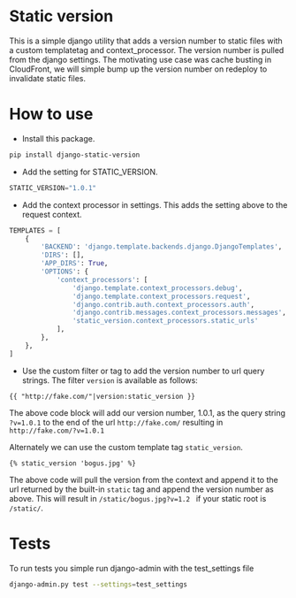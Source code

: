 # Static version

This is a simple django utility that adds a version number to static files with
a custom templatetag and context_processor. The version number is pulled from
the django settings. The  motivating use case was cache busting in CloudFront, we will
simple bump up the version number on redeploy to invalidate static files.


# How to use

* Install this package.
```bash
pip install django-static-version
```
* Add the setting for STATIC_VERSION.
```python
STATIC_VERSION="1.0.1"
```
* Add the context processor in settings. This adds the setting above to the request context.
```python
TEMPLATES = [
    {
        'BACKEND': 'django.template.backends.django.DjangoTemplates',
        'DIRS': [],
        'APP_DIRS': True,
        'OPTIONS': {
            'context_processors': [
                'django.template.context_processors.debug',
                'django.template.context_processors.request',
                'django.contrib.auth.context_processors.auth',
                'django.contrib.messages.context_processors.messages',
                'static_version.context_processors.static_urls'
            ],
        },
    },
]
```
* Use the custom filter or tag to add the version number to url query strings. The filter `version` is available as follows:
```django
{{ "http://fake.com/"|version:static_version }}
```
The above code block will add our version number, 1.0.1, as the query string `?v=1.0.1` to the end of the url `http://fake.com/` resulting in `http://fake.com/?v=1.0.1`

Alternately we can use the custom template tag `static_version`.

```django
{% static_version 'bogus.jpg' %}
```
The above code will pull the version from the context and append it to the url returned by the built-in `static` tag and append the version number as above. This will result in `/static/bogus.jpg?v=1.2 ` if your static root is `/static/`.

# Tests
To run tests you simple run django-admin with the test_settings file
```bash
django-admin.py test --settings=test_settings
```

